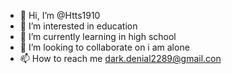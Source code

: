 - 👋 Hi, I’m @Htts1910
- 👀 I’m interested in education 
- 🌱 I’m currently learning in high school 
- 💞️ I’m looking to collaborate on i am alone 
- 📫 How to reach me dark.denial2289@gmail.con


<!---
Htts1910/Htts1910 is a ✨ special ✨ repository because its `README.md` (this file) appears on your GitHub profile.
You can click the Preview link to take a look at your changes.
--->
